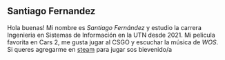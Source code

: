 ## Santiago Fernandez
Hola buenas! Mi nombre es *Santiago Fernández* y estudio la carrera Ingenieria en Sistemas de Información en la UTN desde 2021.
Mi pelicula favorita en Cars 2, me gusta jugar al CSGO  y escuchar la música de *WOS*. Si queres agregarme en [steam](https://steamcommunity.com/profiles/76561199032614379)
para jugar sos bievenido/a 
